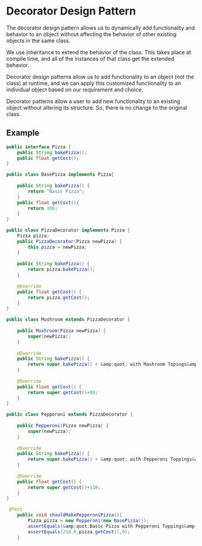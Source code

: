 # Decorator Design Pattern

The decorator design pattern allows us to dynamically add functionality and behavior to an object without affecting the behavior of other existing objects in the same class. 

We use inheritance to extend the behavior of the class. This takes place at compile time, and all of the instances of that class get the extended behavior.

Decorator design patterns allow us to add functionality to an object (not the class) at runtime, and we can apply this customized functionality to an individual object based on our requirement and choice.

Decorator patterns allow a user to add new functionality to an existing object without altering its structure. So, there is no change to the original class.

## Example

```java
public interface Pizza {
    public String bakePizza();
    public float getCost();
}
```

```java
public class BasePizza implements Pizza{
 
    public String bakePizza() {
        return "Basic Pizza";
    }
    public float getCost(){
        return 100;
    }
}
```

```java
public class PizzaDecorator implements Pizza {
    Pizza pizza;
    public PizzaDecorator(Pizza newPizza) {
        this.pizza = newPizza;
    }
 
    public String bakePizza() {
        return pizza.bakePizza();
    }
 
    @Override
    public float getCost() {
        return pizza.getCost();
    }
}
```

```java
public class Mushroom extends PizzaDecorator {
 
    public Mushroom(Pizza newPizza) {
        super(newPizza);
    }
 
    @Override
    public String bakePizza() {
        return super.bakePizza() + &amp;quot; with Mashroom Topings&amp;quot;;
    }
 
    @Override
    public float getCost() {
        return super.getCost()+80;
    }
}
```

```java
public class Pepperoni extends PizzaDecorator {
 
    public Pepperoni(Pizza newPizza) {
        super(newPizza);
    }
 
    @Override
    public String bakePizza() {
        return super.bakePizza() + &amp;quot; with Pepperoni Toppings&amp;quot;;
    }
 
    @Override
    public float getCost() {
        return super.getCost()+110;
    }
}
```

```java
 @Test
    public void shouldMakePepperoniPizza(){
        Pizza pizza = new Pepperoni(new BasePizza());
        assertEquals(&amp;quot;Basic Pizza with Pepperoni Toppings&amp;quot;,pizza.bakePizza());
        assertEquals(210.0,pizza.getCost(),0);
    }
```